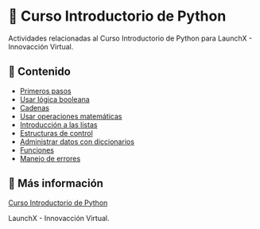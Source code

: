 # 🐍 Curso Introductorio de Python

Actividades relacionadas al Curso Introductorio de Python para LaunchX - 
Innovacción Virtual.

## 📖 Contenido 

- [Primeros pasos](./src/Modulo1.ipynb)
- [Usar lógica booleana](./src/Modulo3.ipynb)
- [Cadenas](./src/Modulo4.ipynb)
- [Usar operaciones matemáticas](./src/Modulo5.ipynb)
- [Introducción a las listas](./src/Modulo6.ipynb)
- [Estructuras de control](./src/Modulo7.ipynb)
- [Administrar datos con diccionarios](./src/Modulo8.ipynb)
- [Funciones](./src/Modulo9.ipynb)
- [Manejo de errores](./src/Modulo10.ipynb)

## 🔗 Más información

[Curso Introductorio de Python](https://github.com/LaunchX-InnovaccionVirtual/CursoIntroPython)

LaunchX - Innovacción Virtual.
